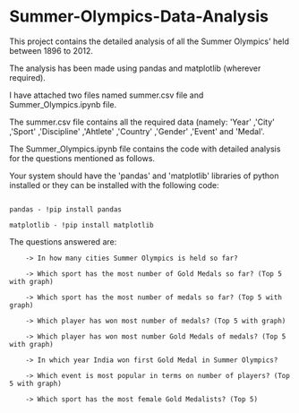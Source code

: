 # Summer-Olympics-Data-Analysis

This project contains the detailed analysis of all the Summer Olympics' held between 1896 to 2012.

The analysis has been made using pandas and matplotlib (wherever required).

I have attached two files named summer.csv file and Summer_Olympics.ipynb file.

The summer.csv file contains all the required data (namely: 'Year' ,'City' ,'Sport' ,'Discipline' ,'Ahtlete' ,'Country' ,'Gender' ,'Event' and 'Medal'.

The Summer_Olympics.ipynb file contains the code with detailed analysis for the questions mentioned as follows.

Your system should have the 'pandas' and 'matplotlib' libraries of python installed or they can be installed with the following code: 
                                                                                  
                                                                                                                                     pandas - !pip install pandas
                                                                                                                                     matplotlib - !pip install matplotlib

The questions answered are:

        -> In how many cities Summer Olympics is held so far?
        
        -> Which sport has the most number of Gold Medals so far? (Top 5 with graph)
        
        -> Which sport has the most number of medals so far? (Top 5 with graph)
        
        -> Which player has won most number of medals? (Top 5 with graph)
        
        -> Which player has won most number Gold Medals of medals? (Top 5 with graph)
        
        -> In which year India won first Gold Medal in Summer Olympics?
        
        -> Which event is most popular in terms on number of players? (Top 5 with graph)
        
        -> Which sport has the most female Gold Medalists? (Top 5)
